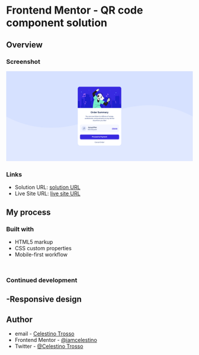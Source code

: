 # Frontend Mentor - QR code component solution


## Overview

### Screenshot
![](./images/Screenshot%202023-08-09%20at%2013-57-53%20Frontend%20Mentor%20Order%20summary%20card.png)


### Links

- Solution URL: [solution URL]()
- Live Site URL: [live site URL]()

## My process

### Built with

-  HTML5 markup
- CSS custom properties
- Mobile-first workflow
```
```
```

```

### Continued development
-Responsive design
-

## Author
- email - [Celestino Trosso](trcelestino488@gmail.com)
- Frontend Mentor - [@iamcelestino](https://www.frontendmentor.io/profile/iamcelestino)
- Twitter - [@Celestino Trosso](https://twitter.com/CTrosso)


